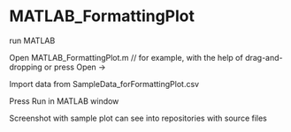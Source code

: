 # MATLAB_FormattingPlot

run MATLAB

Open MATLAB_FormattingPlot.m // for example, with the help of drag-and-dropping or press Open ->

Import data from SampleData_forFormattingPlot.csv

Press Run in MATLAB window

Screenshot with sample plot can see into repositories with source files
